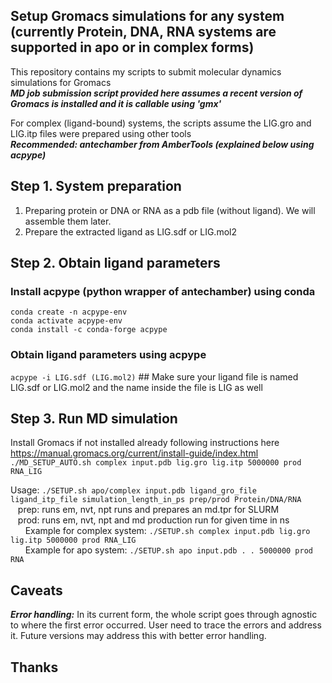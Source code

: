 ## Setup Gromacs simulations for any system (currently Protein, DNA, RNA systems are supported in apo or in complex forms)
This repository contains my scripts to submit molecular dynamics simulations for Gromacs  
***MD job submission script provided here assumes a recent version of Gromacs is installed and it is callable using 'gmx'***  

For complex (ligand-bound) systems, the scripts assume the LIG.gro and LIG.itp files were prepared using other tools  
***Recommended: antechamber from AmberTools (explained below using acpype)***

## Step 1. System preparation
  1. Preparing protein or DNA or RNA as a pdb file (without ligand). We will assemble them later.
  2. Prepare the extracted ligand as LIG.sdf or LIG.mol2

## Step 2. Obtain ligand parameters
### Install acpype (python wrapper of antechamber) using conda
  ```conda create -n acpype-env```  
  ```conda activate acpype-env```  
  ```conda install -c conda-forge acpype```  

### Obtain ligand parameters using acpype
  ```acpype -i LIG.sdf (LIG.mol2)```  ## Make sure your ligand file is named LIG.sdf or LIG.mol2 and the name inside the file is LIG as well

## Step 3. Run MD simulation
  Install Gromacs if not installed already following instructions here https://manual.gromacs.org/current/install-guide/index.html
  ```./MD_SETUP_AUTO.sh complex input.pdb lig.gro lig.itp 5000000 prod RNA_LIG```  

  Usage: ```./SETUP.sh apo/complex input.pdb ligand_gro_file ligand_itp_file simulation_length_in_ps prep/prod Protein/DNA/RNA```  
  &nbsp;&nbsp;&nbsp;prep: runs em, nvt, npt runs and prepares an md.tpr for SLURM  
  &nbsp;&nbsp;&nbsp;prod: runs em, nvt, npt and md production run for given time in ns  
  &nbsp;&nbsp;&nbsp;&nbsp;&nbsp;&nbsp;Example for complex system: ```./SETUP.sh complex input.pdb lig.gro lig.itp 5000000 prod RNA_LIG```  
  &nbsp;&nbsp;&nbsp;&nbsp;&nbsp;&nbsp;Example for apo system: ```./SETUP.sh apo input.pdb . . 5000000 prod RNA```  

## Caveats
***Error handling:*** In its current form, the whole script goes through agnostic to where the first error occurred. User need to trace the errors and address it. Future versions may address this with better error handling.

## Thanks
